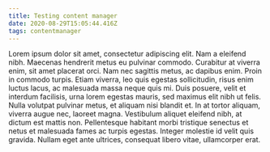 ```yaml
---
title: Testing content manager
date: 2020-08-29T15:05:44.416Z
tags: contentmanager
---
```

Lorem ipsum dolor sit amet, consectetur adipiscing elit. Nam a eleifend nibh. Maecenas hendrerit metus eu pulvinar commodo. Curabitur at viverra enim, sit amet placerat orci. Nam nec sagittis metus, ac dapibus enim. Proin in commodo turpis. Etiam viverra, leo quis egestas sollicitudin, risus enim luctus lacus, ac malesuada massa neque quis mi. Duis posuere, velit et interdum facilisis, urna lorem egestas mauris, sed maximus elit nibh ut felis. Nulla volutpat pulvinar metus, et aliquam nisi blandit et. In at tortor aliquam, viverra augue nec, laoreet magna. Vestibulum aliquet eleifend nibh, at dictum est mattis non. Pellentesque habitant morbi tristique senectus et netus et malesuada fames ac turpis egestas. Integer molestie id velit quis gravida. Nullam eget ante ultrices, consequat libero vitae, ullamcorper erat.